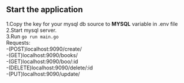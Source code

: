 ## Start the application
1.Copy the key for your mysql db source to __MYSQL__ variable in .env file<br>
2.Start mysql server. <br>
3.Run ```go run main.go```  <br>
Requests:<br>
-(POST)localhost:9090/create/ <br>
-(GET)localhost:9090/books/<br>
-(GET)localhost:9090/boo/:id<br>
-(DELETE)localhost:9090/delete/:id<br>
-(PUT)localhost:9090/update/<br>
